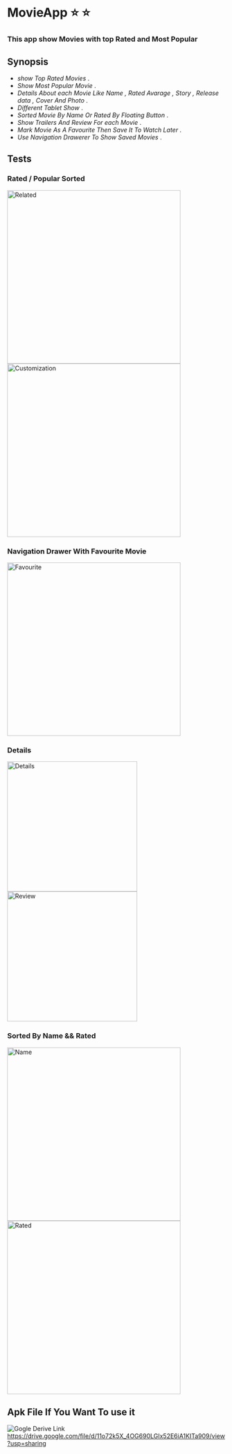 # **MovieApp**   :star:  :star:
### This app show Movies with top Rated and Most Popular 
## Synopsis 
- _show Top Rated Movies_ .
- _Show Most Popular Movie_ .
- _Details About each Movie Like Name , Rated Avarage , Story , Release data , Cover And Photo_ .
- _Different Tablet Show_ .
- _Sorted Movie By Name Or Rated By Floating Button_ .
- _Show Trailers And Review For each Movie_ .
- _Mark Movie As A Favourite Then Save It To Watch Later_ .
- _Use Navigation Drawerer To Show Saved Movies_ .
## Tests
### Rated / Popular Sorted
<img width="400" alt="Related" src="Screen/1.jpeg"> <img width="400" alt="Customization" src="Screen/2.jpeg">
### Navigation Drawer With Favourite Movie 
<img width="400" alt="Favourite" src="Screen/3.jpeg">

### Details 

<img width="300" alt="Details" src="Screen/4.jpeg"> <img width="300" alt="Review" src="Screen/5.jpeg">
### Sorted By Name && Rated

<img width="400" alt="Name" src="Screen/11.jpeg"> <img width="400" alt="Rated" src="Screen/12.jpeg">


## Apk File If You Want To use it

![Gogle Derive Link](https://drive.google.com/file/d/11o72k5X_4OG690LGIx52E6iA1KITa909/view?usp=sharing)
https://drive.google.com/file/d/11o72k5X_4OG690LGIx52E6iA1KITa909/view?usp=sharing

 




